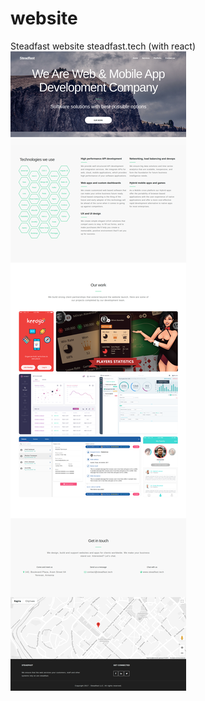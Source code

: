 # website
Steadfast website  steadfast.tech (with react)
![screenshots](/screenshots/Steadfast.png)
